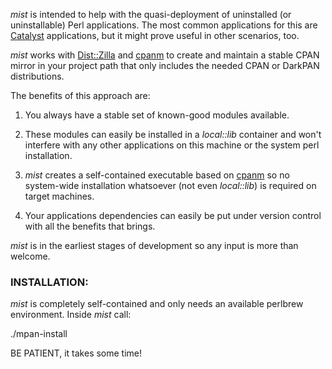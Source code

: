 _mist_ is intended to help with the quasi-deployment of uninstalled
(or uninstallable) Perl applications. The most common applications for
this are [Catalyst][cat] applications, but it might prove useful in other
scenarios, too.

_mist_ works with [Dist::Zilla][dzil] and [cpanm] to create and maintain a
stable CPAN mirror in your project path that only includes the
needed CPAN or DarkPAN distributions.

The benefits of this approach are:

1. You always have a stable set of known-good modules available.

2. These modules can easily be installed in a _local::lib_ container
   and won't interfere with any other applications on this machine
	 or the system perl installation.

3. _mist_ creates a self-contained executable based on [cpanm] so
   no system-wide installation whatsoever (not even _local::lib_)
   is required on target machines.

4. Your applications dependencies can easily be put under version
	 control with all the benefits that brings.

_mist_ is in the earliest stages of development so any input is more
than welcome.

### INSTALLATION:

_mist_ is completely self-contained and only needs an available perlbrew
environment. Inside _mist_ call:

./mpan-install

BE PATIENT, it takes some time!

[dzil]: http://dzil.org/ "Dist::Zilla homepage"
[cpanm]: http://xrl.us/cpanm "Download App::cpanminus"
[cat]: http://www.catalystframework.org/ "Catalyst Framework"
